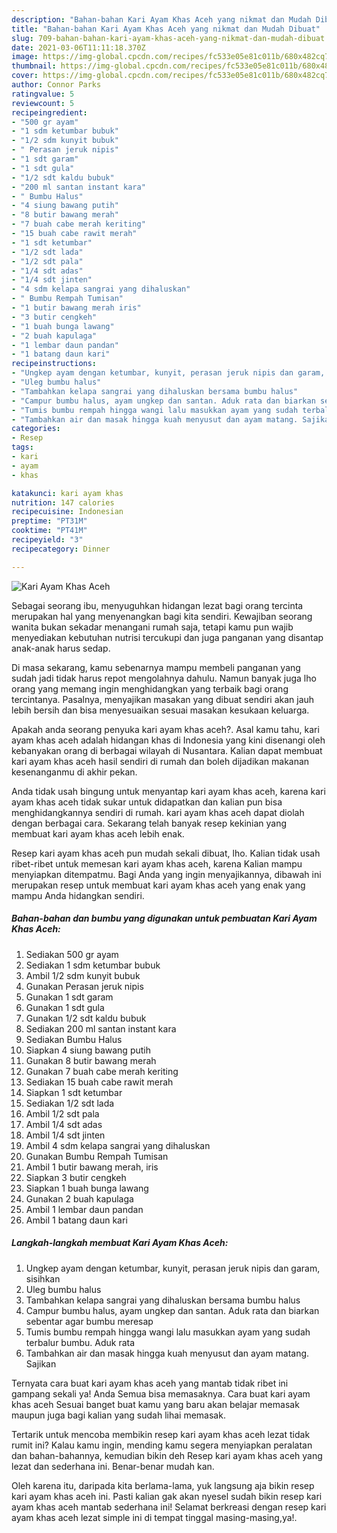 ```yaml
---
description: "Bahan-bahan Kari Ayam Khas Aceh yang nikmat dan Mudah Dibuat"
title: "Bahan-bahan Kari Ayam Khas Aceh yang nikmat dan Mudah Dibuat"
slug: 709-bahan-bahan-kari-ayam-khas-aceh-yang-nikmat-dan-mudah-dibuat
date: 2021-03-06T11:11:18.370Z
image: https://img-global.cpcdn.com/recipes/fc533e05e81c011b/680x482cq70/kari-ayam-khas-aceh-foto-resep-utama.jpg
thumbnail: https://img-global.cpcdn.com/recipes/fc533e05e81c011b/680x482cq70/kari-ayam-khas-aceh-foto-resep-utama.jpg
cover: https://img-global.cpcdn.com/recipes/fc533e05e81c011b/680x482cq70/kari-ayam-khas-aceh-foto-resep-utama.jpg
author: Connor Parks
ratingvalue: 5
reviewcount: 5
recipeingredient:
- "500 gr ayam"
- "1 sdm ketumbar bubuk"
- "1/2 sdm kunyit bubuk"
- " Perasan jeruk nipis"
- "1 sdt garam"
- "1 sdt gula"
- "1/2 sdt kaldu bubuk"
- "200 ml santan instant kara"
- " Bumbu Halus"
- "4 siung bawang putih"
- "8 butir bawang merah"
- "7 buah cabe merah keriting"
- "15 buah cabe rawit merah"
- "1 sdt ketumbar"
- "1/2 sdt lada"
- "1/2 sdt pala"
- "1/4 sdt adas"
- "1/4 sdt jinten"
- "4 sdm kelapa sangrai yang dihaluskan"
- " Bumbu Rempah Tumisan"
- "1 butir bawang merah iris"
- "3 butir cengkeh"
- "1 buah bunga lawang"
- "2 buah kapulaga"
- "1 lembar daun pandan"
- "1 batang daun kari"
recipeinstructions:
- "Ungkep ayam dengan ketumbar, kunyit, perasan jeruk nipis dan garam, sisihkan"
- "Uleg bumbu halus"
- "Tambahkan kelapa sangrai yang dihaluskan bersama bumbu halus"
- "Campur bumbu halus, ayam ungkep dan santan. Aduk rata dan biarkan sebentar agar bumbu meresap"
- "Tumis bumbu rempah hingga wangi lalu masukkan ayam yang sudah terbalur bumbu. Aduk rata"
- "Tambahkan air dan masak hingga kuah menyusut dan ayam matang. Sajikan"
categories:
- Resep
tags:
- kari
- ayam
- khas

katakunci: kari ayam khas 
nutrition: 147 calories
recipecuisine: Indonesian
preptime: "PT31M"
cooktime: "PT41M"
recipeyield: "3"
recipecategory: Dinner

---
```



![Kari Ayam Khas Aceh](https://img-global.cpcdn.com/recipes/fc533e05e81c011b/680x482cq70/kari-ayam-khas-aceh-foto-resep-utama.jpg)

Sebagai seorang ibu, menyuguhkan hidangan lezat bagi orang tercinta merupakan hal yang menyenangkan bagi kita sendiri. Kewajiban seorang  wanita bukan sekadar menangani rumah saja, tetapi kamu pun wajib menyediakan kebutuhan nutrisi tercukupi dan juga panganan yang disantap anak-anak harus sedap.

Di masa  sekarang, kamu sebenarnya mampu membeli panganan yang sudah jadi tidak harus repot mengolahnya dahulu. Namun banyak juga lho orang yang memang ingin menghidangkan yang terbaik bagi orang tercintanya. Pasalnya, menyajikan masakan yang dibuat sendiri akan jauh lebih bersih dan bisa menyesuaikan sesuai masakan kesukaan keluarga. 



Apakah anda seorang penyuka kari ayam khas aceh?. Asal kamu tahu, kari ayam khas aceh adalah hidangan khas di Indonesia yang kini disenangi oleh kebanyakan orang di berbagai wilayah di Nusantara. Kalian dapat membuat kari ayam khas aceh hasil sendiri di rumah dan boleh dijadikan makanan kesenanganmu di akhir pekan.

Anda tidak usah bingung untuk menyantap kari ayam khas aceh, karena kari ayam khas aceh tidak sukar untuk didapatkan dan kalian pun bisa menghidangkannya sendiri di rumah. kari ayam khas aceh dapat diolah dengan berbagai cara. Sekarang telah banyak resep kekinian yang membuat kari ayam khas aceh lebih enak.

Resep kari ayam khas aceh pun mudah sekali dibuat, lho. Kalian tidak usah ribet-ribet untuk memesan kari ayam khas aceh, karena Kalian mampu menyiapkan ditempatmu. Bagi Anda yang ingin menyajikannya, dibawah ini merupakan resep untuk membuat kari ayam khas aceh yang enak yang mampu Anda hidangkan sendiri.

<!--inarticleads1-->

##### Bahan-bahan dan bumbu yang digunakan untuk pembuatan Kari Ayam Khas Aceh:

1. Sediakan 500 gr ayam
1. Sediakan 1 sdm ketumbar bubuk
1. Ambil 1/2 sdm kunyit bubuk
1. Gunakan  Perasan jeruk nipis
1. Gunakan 1 sdt garam
1. Gunakan 1 sdt gula
1. Gunakan 1/2 sdt kaldu bubuk
1. Sediakan 200 ml santan instant kara
1. Sediakan  Bumbu Halus
1. Siapkan 4 siung bawang putih
1. Gunakan 8 butir bawang merah
1. Gunakan 7 buah cabe merah keriting
1. Sediakan 15 buah cabe rawit merah
1. Siapkan 1 sdt ketumbar
1. Sediakan 1/2 sdt lada
1. Ambil 1/2 sdt pala
1. Ambil 1/4 sdt adas
1. Ambil 1/4 sdt jinten
1. Ambil 4 sdm kelapa sangrai yang dihaluskan
1. Gunakan  Bumbu Rempah Tumisan
1. Ambil 1 butir bawang merah, iris
1. Siapkan 3 butir cengkeh
1. Siapkan 1 buah bunga lawang
1. Gunakan 2 buah kapulaga
1. Ambil 1 lembar daun pandan
1. Ambil 1 batang daun kari




<!--inarticleads2-->

##### Langkah-langkah membuat Kari Ayam Khas Aceh:

1. Ungkep ayam dengan ketumbar, kunyit, perasan jeruk nipis dan garam, sisihkan
1. Uleg bumbu halus
1. Tambahkan kelapa sangrai yang dihaluskan bersama bumbu halus
1. Campur bumbu halus, ayam ungkep dan santan. Aduk rata dan biarkan sebentar agar bumbu meresap
1. Tumis bumbu rempah hingga wangi lalu masukkan ayam yang sudah terbalur bumbu. Aduk rata
1. Tambahkan air dan masak hingga kuah menyusut dan ayam matang. Sajikan




Ternyata cara buat kari ayam khas aceh yang mantab tidak ribet ini gampang sekali ya! Anda Semua bisa memasaknya. Cara buat kari ayam khas aceh Sesuai banget buat kamu yang baru akan belajar memasak maupun juga bagi kalian yang sudah lihai memasak.

Tertarik untuk mencoba membikin resep kari ayam khas aceh lezat tidak rumit ini? Kalau kamu ingin, mending kamu segera menyiapkan peralatan dan bahan-bahannya, kemudian bikin deh Resep kari ayam khas aceh yang lezat dan sederhana ini. Benar-benar mudah kan. 

Oleh karena itu, daripada kita berlama-lama, yuk langsung aja bikin resep kari ayam khas aceh ini. Pasti kalian gak akan nyesel sudah bikin resep kari ayam khas aceh mantab sederhana ini! Selamat berkreasi dengan resep kari ayam khas aceh lezat simple ini di tempat tinggal masing-masing,ya!.

